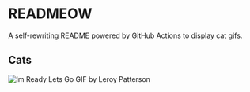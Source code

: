 # READMEOW

A self-rewriting README powered by GitHub Actions to display cat gifs.

## Cats

![Im Ready Lets Go GIF by Leroy Patterson](https://media0.giphy.com/media/CjmvTCZf2U3p09Cn0h/200.gif?cid=9acd02dacsz1ugksdza34mdf5glzyt433bojiu2d8btp1t9h&ep=v1_gifs_search&rid=200.gif&ct=g)
